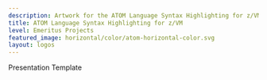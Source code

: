 ```yaml
---
description: Artwork for the ATOM Language Syntax Highlighting for z/VM project
title: ATOM Language Syntax Highlighting for z/VM
level: Emeritus Projects
featured_image: horizontal/color/atom-horizontal-color.svg
layout: logos
---
```

Presentation Template
